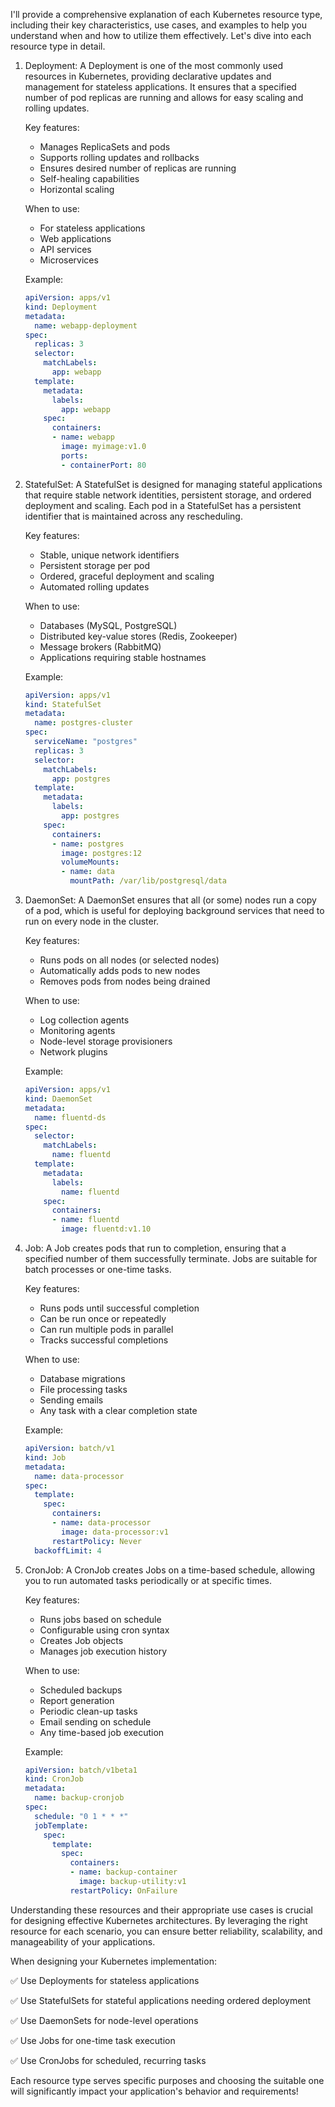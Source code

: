 I'll provide a comprehensive explanation of each Kubernetes resource type, including their key characteristics, use cases, and examples to help you understand when and how to utilize them effectively. Let's dive into each resource type in detail.

1. Deployment:
   A Deployment is one of the most commonly used resources in Kubernetes, providing declarative updates and management for stateless applications. It ensures that a specified number of pod replicas are running and allows for easy scaling and rolling updates.

   Key features:
   - Manages ReplicaSets and pods
   - Supports rolling updates and rollbacks
   - Ensures desired number of replicas are running
   - Self-healing capabilities
   - Horizontal scaling

   When to use:
   - For stateless applications
   - Web applications
   - API services
   - Microservices

   Example:
   ```yaml
   apiVersion: apps/v1
   kind: Deployment
   metadata:
     name: webapp-deployment
   spec:
     replicas: 3
     selector:
       matchLabels:
         app: webapp
     template:
       metadata:
         labels:
           app: webapp
       spec:
         containers:
         - name: webapp
           image: myimage:v1.0
           ports:
           - containerPort: 80
   ```

2. StatefulSet:
   A StatefulSet is designed for managing stateful applications that require stable network identities, persistent storage, and ordered deployment and scaling. Each pod in a StatefulSet has a persistent identifier that is maintained across any rescheduling.

   Key features:
   - Stable, unique network identifiers
   - Persistent storage per pod
   - Ordered, graceful deployment and scaling
   - Automated rolling updates

   When to use:
   - Databases (MySQL, PostgreSQL)
   - Distributed key-value stores (Redis, Zookeeper)
   - Message brokers (RabbitMQ)
   - Applications requiring stable hostnames

   Example:
   ```yaml
   apiVersion: apps/v1
   kind: StatefulSet
   metadata:
     name: postgres-cluster
   spec:
     serviceName: "postgres"
     replicas: 3
     selector:
       matchLabels:
         app: postgres
     template:
       metadata:
         labels:
           app: postgres
       spec:
         containers:
         - name: postgres
           image: postgres:12
           volumeMounts:
           - name: data
             mountPath: /var/lib/postgresql/data
   ```

3. DaemonSet:
   A DaemonSet ensures that all (or some) nodes run a copy of a pod, which is useful for deploying background services that need to run on every node in the cluster.

   Key features:
   - Runs pods on all nodes (or selected nodes)
   - Automatically adds pods to new nodes
   - Removes pods from nodes being drained

   When to use:
   - Log collection agents
   - Monitoring agents
   - Node-level storage provisioners
   - Network plugins

   Example:
   ```yaml
   apiVersion: apps/v1
   kind: DaemonSet
   metadata:
     name: fluentd-ds
   spec:
     selector:
       matchLabels:
         name: fluentd
     template:
       metadata:
         labels:
           name: fluentd
       spec:
         containers:
         - name: fluentd
           image: fluentd:v1.10
   ```

4. Job:
   A Job creates pods that run to completion, ensuring that a specified number of them successfully terminate. Jobs are suitable for batch processes or one-time tasks.

   Key features:
   - Runs pods until successful completion
   - Can be run once or repeatedly
   - Can run multiple pods in parallel
   - Tracks successful completions

   When to use:
   - Database migrations
   - File processing tasks
   - Sending emails
   - Any task with a clear completion state

   Example:
   ```yaml
   apiVersion: batch/v1
   kind: Job
   metadata:
     name: data-processor
   spec:
     template:
       spec:
         containers:
         - name: data-processor
           image: data-processor:v1
         restartPolicy: Never
     backoffLimit: 4
   ```

5. CronJob:
   A CronJob creates Jobs on a time-based schedule, allowing you to run automated tasks periodically or at specific times.

   Key features:
   - Runs jobs based on schedule
   - Configurable using cron syntax
   - Creates Job objects
   - Manages job execution history

   When to use:
   - Scheduled backups
   - Report generation
   - Periodic clean-up tasks
   - Email sending on schedule
   - Any time-based job execution

   Example:
   ```yaml
   apiVersion: batch/v1beta1
   kind: CronJob
   metadata:
     name: backup-cronjob
   spec:
     schedule: "0 1 * * *"
     jobTemplate:
       spec:
         template:
           spec:
             containers:
             - name: backup-container
               image: backup-utility:v1
             restartPolicy: OnFailure
   ```

Understanding these resources and their appropriate use cases is crucial for designing effective Kubernetes architectures. By leveraging the right resource for each scenario, you can ensure better reliability, scalability, and manageability of your applications.

When designing your Kubernetes implementation:

✅ Use Deployments for stateless applications

✅ Use StatefulSets for stateful applications needing ordered deployment

✅ Use DaemonSets for node-level operations

✅ Use Jobs for one-time task execution

✅ Use CronJobs for scheduled, recurring tasks


Each resource type serves specific purposes and choosing the suitable one will significantly impact your application's behavior and requirements!
